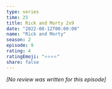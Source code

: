 ```yaml
---
type: series
time: 25
title: Rick and Morty 2x9
date: "2022-08-12T00:00:00"
name: "Rick and Morty"
season: 2
episode: 9
rating: 4
ratingEmoji: "⭐️⭐️⭐️⭐️"
share: false
---
```


_[No review was written for this episode]_
